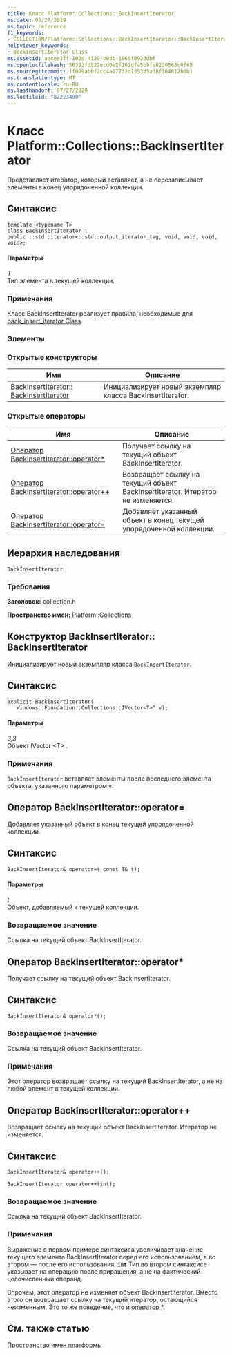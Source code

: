 ```yaml
---
title: Класс Platform::Collections::BackInsertIterator
ms.date: 03/27/2019
ms.topic: reference
f1_keywords:
- COLLECTION/Platform::Collections::BackInsertIterator::BackInsertIterator
helpviewer_keywords:
- BackInsertIterator Class
ms.assetid: aecee1ff-100d-4129-b84b-1966f0923dbf
ms.openlocfilehash: 56393fd522ecd0e2f161dfa5b9fe8230563c0f65
ms.sourcegitcommit: 1f009ab0f2cc4a177f2d1353d5a38f164612bdb1
ms.translationtype: MT
ms.contentlocale: ru-RU
ms.lasthandoff: 07/27/2020
ms.locfileid: "87223490"
---
```

# <a name="platformcollectionsbackinsertiterator-class"></a>Класс Platform::Collections::BackInsertIterator

Представляет итератор, который вставляет, а не перезаписывает элементы в конец упорядоченной коллекции.

## <a name="syntax"></a>Синтаксис

```
template <typename T>
class BackInsertIterator :
public ::std::iterator<::std::output_iterator_tag, void, void, void, void>;
```

#### <a name="parameters"></a>Параметры

*T*<br/>
Тип элемента в текущей коллекции.

### <a name="remarks"></a>Примечания

Класс BackInsertIterator реализует правила, необходимые для [back_insert_iterator Class](../standard-library/back-insert-iterator-class.md).

### <a name="members"></a>Элементы

### <a name="public-constructors"></a>Открытые конструкторы

|Имя|Описание|
|----------|-----------------|
|[BackInsertIterator:: BackInsertIterator](#ctor)|Инициализирует новый экземпляр класса BackInsertIterator.|

### <a name="public-operators"></a>Открытые операторы

|Имя|Описание|
|----------|-----------------|
|[Оператор BackInsertIterator::operator*](#operator-dereference)|Получает ссылку на текущий объект BackInsertIterator.|
|[Оператор BackInsertIterator::operator++](#operator-increment)|Возвращает ссылку на текущий объект BackInsertIterator. Итератор не изменяется.|
|[Оператор BackInsertIterator::operator=](#operator-assign)|Добавляет указанный объект в конец текущей упорядоченной коллекции.|

## <a name="inheritance-hierarchy"></a>Иерархия наследования

`BackInsertIterator`

### <a name="requirements"></a>Требования

**Заголовок:** collection.h

**Пространство имен:** Platform::Collections

## <a name="backinsertiteratorbackinsertiterator-constructor"></a><a name="ctor"></a>Конструктор BackInsertIterator:: BackInsertIterator

Инициализирует новый экземпляр класса `BackInsertIterator`.

## <a name="syntax"></a>Синтаксис

```
explicit BackInsertIterator(
   Windows::Foundation::Collections::IVector<T>^ v);
```

#### <a name="parameters"></a>Параметры

*3,3*<br/>
Объект IVector \<T> .

### <a name="remarks"></a>Примечания

`BackInsertIterator` вставляет элементы после последнего элемента объекта, указанного параметром `v`.

## <a name="backinsertiteratoroperator-operator"></a><a name="operator-assign"></a>Оператор BackInsertIterator::operator=

Добавляет указанный объект в конец текущей упорядоченной коллекции.

## <a name="syntax"></a>Синтаксис

```
BackInsertIterator& operator=( const T& t);
```

#### <a name="parameters"></a>Параметры

*t*<br/>
Объект, добавляемый к текущей коллекции.

### <a name="return-value"></a>Возвращаемое значение

Ссылка на текущий объект BackInsertIterator.

## <a name="backinsertiteratoroperator-operator"></a><a name="operator-dereference"></a>Оператор BackInsertIterator::operator*

Получает ссылку на текущий объект BackInsertIterator.

## <a name="syntax"></a>Синтаксис

```
BackInsertIterator& operator*();
```

### <a name="return-value"></a>Возвращаемое значение

Ссылка на текущий объект BackInsertIterator.

### <a name="remarks"></a>Примечания

Этот оператор возвращает ссылку на текущий BackInsertIterator, а не на любой элемент в текущей коллекции.

## <a name="backinsertiteratoroperator-operator"></a><a name="operator-increment"></a>Оператор BackInsertIterator::operator++

Возвращает ссылку на текущий объект BackInsertIterator. Итератор не изменяется.

## <a name="syntax"></a>Синтаксис

```
BackInsertIterator& operator++();

BackInsertIterator operator++(int);
```

### <a name="return-value"></a>Возвращаемое значение

Ссылка на текущий объект BackInsertIterator.

### <a name="remarks"></a>Примечания

Выражение в первом примере синтаксиса увеличивает значение текущего элемента BackInsertIterator перед его использованием, а во втором — после его использования. **`int`** Тип во втором синтаксисе указывает на операцию после приращения, а не на фактический целочисленный операнд.

Впрочем, этот оператор не изменяет объект BackInsertIterator. Вместо этого он возвращает ссылку на текущий итератор, остающийся неизменным. Это то же поведение, что и [оператор *](#operator-dereference).

## <a name="see-also"></a>См. также статью

[Пространство имен платформы](platform-namespace-c-cx.md)
